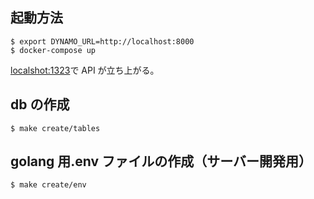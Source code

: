 ## 起動方法

```shell
$ export DYNAMO_URL=http://localhost:8000
$ docker-compose up
```

[localshot:1323](localshot:1323)で API が立ち上がる。

## db の作成

```shell
$ make create/tables
```

## golang 用.env ファイルの作成（サーバー開発用）

```shell
$ make create/env
```

